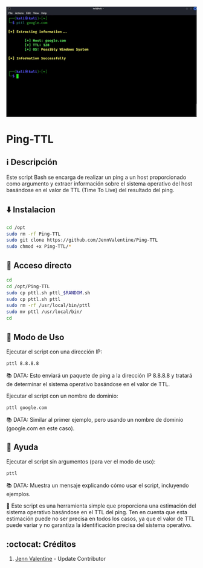 ﻿![logo](https://github.com/JennValentine/Ping-TTL/blob/main/Imagenes/Ping-TTL.jpg)

# Ping-TTL

## :information_source: Descripción
Este script Bash se encarga de realizar un ping a un host proporcionado 
como argumento y extraer información sobre el sistema operativo del 
host basándose en el valor de TTL (Time To Live) del resultado del ping. 

## :arrow_down: Instalacion
```bash
cd /opt
sudo rm -rf Ping-TTL
sudo git clone https://github.com/JennValentine/Ping-TTL
sudo chmod +x Ping-TTL/*
```

## :book: Acceso directo
```bash
cd
cd /opt/Ping-TTL
sudo cp pttl.sh pttl_$RANDOM.sh
sudo cp pttl.sh pttl
sudo rm -rf /usr/local/bin/pttl
sudo mv pttl /usr/local/bin/
cd
```

## :hammer: Modo de Uso

Ejecutar el script con una dirección IP:

```bash
pttl 8.8.8.8
```
:books: DATA: Esto enviará un paquete de ping a la dirección IP 8.8.8.8 y tratará de 
determinar el sistema operativo basándose en el valor de TTL.

Ejecutar el script con un nombre de dominio:

```bash
pttl google.com
```
:books: DATA: Similar al primer ejemplo, pero usando un nombre de dominio 
(google.com en este caso).

## :busstop: Ayuda 

Ejecutar el script sin argumentos (para ver el modo de uso):

```bash
pttl
```
:books: DATA: Muestra un mensaje explicando cómo usar el script, incluyendo ejemplos.

:bookmark_tabs: Este script es una herramienta simple que proporciona una estimación 
del sistema operativo basándose en el TTL del ping. Ten en cuenta que 
esta estimación puede no ser precisa en todos los casos, ya que el valor 
de TTL puede variar y no garantiza la identificación precisa del sistema 
operativo.

## :octocat: Créditos
1. [Jenn Valentine](https://t.me/JennValentine) - Update Contributor
